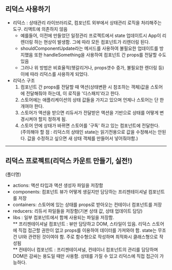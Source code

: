 ## 리덕스 사용하기
- 리덕스 : 상태관리 라이브러리로, 컴포넌트 외부에서 상태관리 로직을 처리해주는 도구. 리액트에 의존하지 않음  
  * 예를들어, 이전에 만들었던 일정관리 프로젝트에서 state 업데이트시 App이 리렌더링 하는 현상이 발생함. 그에 따라 모든 컴포넌트가 리렌더링 된다.
  * shouldComponentUpdate라는 메서드를 사용하여 불필요한 업데이트를 방지했음 또한 handleSomething을 사용하여 컴포넌트 간 props를 전달할 수도 있음
  * 그러나 위 방법은 비효율적(헷갈리거나, props갯수 증가, 불필요한 렌더링 등)  이에 따라 리덕스를 사용하게 되었다.  
- 리덕스 구조
  1. 컴포넌트 간 props를 전달할 때 액션(상태변환 시 참조하는 객체)값을 스토어에 전달해줘야 하는데, 이 로직을 '디스패치'라고 한다.
  2. 스토어에는 애플리케이션의 상태 값들을 가지고 있으며 언제나 스토어는 단 한개여야 한다.
  3. 스토어가 액션을 받으면 리듀서가 전달받은 액션을 기반으로 상태를 어떻게 변경시켜야 할지 정하게 됨.
  4. 스토어 안에 상태가 바뀌면 스토어를 '구독' 하고 있는 컴포넌트에 전달한다.  
(주의해야 할 점 : 리덕스의 상태인 state는 읽기전용으로 값을 수정해서는 안된다. 값을 수정하고 싶으면 새 상태 객체를 만들어서 넣어줘야함.)
-------------
## 리덕스 프로젝트(리덕스 카운트 만들기, 실전!)
(폴더명)
- actions: 액션 타입과 액션 생성자 파일을 저장함
- components: 컴포넌트 뷰가 어떻게 생길지만 담당하는 프리젠테이셔널 컴포넌트를 저장
- containers: 스토어에 있는 상태를 props로 받아오는 컨테이너 컴포넌트를 저장
- reducers: 리듀서 파일들을 저장함(기본 상태 값, 상태 업데이트 담당)
- libs : 일부 컴포넌트에서 함께 사용되는 파일을 저장함.  
** 프리젠테이셔널 컴포넌트 : 뷰만 담당하고 DOM, 스타일이 있음. 리덕스 스토어에 직접 접근할 권한이 없고 props를 이용하여 데이터를 가져와야 함. state는 무조건 UI와 관련된 것이여야 함. 주로 함수형으로 작성하며 최적화시 클래스형으로 작성됨  
** 컨테이너 컴포넌트 : 프리젠테이셔널, 컨테이너 컴포넌트의 관리를 담당하며 DOM은 감싸는 용도일 때만 사용함. 상태를 가질 수 있고 리덕스에 직접 접근이 가능하다.
